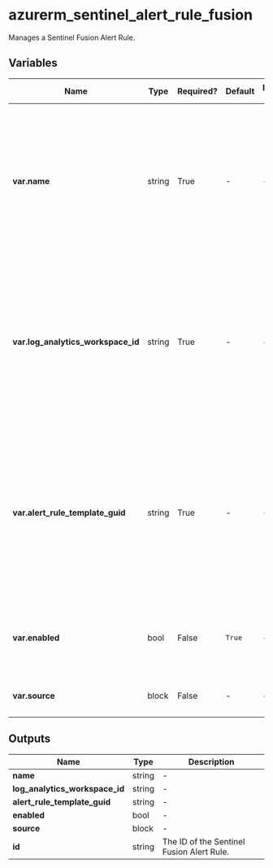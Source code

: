 # azurerm_sentinel_alert_rule_fusion

Manages a Sentinel Fusion Alert Rule.

## Variables

| Name | Type | Required? | Default  | possible values | Description |
| ---- | ---- | --------- | -------- | ----------- | ----------- |
| **var.name** | string | True | -  |  -  | The name which should be used for this Sentinel Fusion Alert Rule. Changing this forces a new Sentinel Fusion Alert Rule to be created. | 
| **var.log_analytics_workspace_id** | string | True | -  |  -  | The ID of the Log Analytics Workspace this Sentinel Fusion Alert Rule belongs to. Changing this forces a new Sentinel Fusion Alert Rule to be created. | 
| **var.alert_rule_template_guid** | string | True | -  |  -  | The GUID of the alert rule template which is used for this Sentinel Fusion Alert Rule. Changing this forces a new Sentinel Fusion Alert Rule to be created. | 
| **var.enabled** | bool | False | `True`  |  -  | Should this Sentinel Fusion Alert Rule be enabled? Defaults to `true`. | 
| **var.source** | block | False | -  |  -  | One or more `source` blocks. | 



## Outputs

| Name | Type | Description |
| ---- | ---- | --------- | 
| **name** | string  | - | 
| **log_analytics_workspace_id** | string  | - | 
| **alert_rule_template_guid** | string  | - | 
| **enabled** | bool  | - | 
| **source** | block  | - | 
| **id** | string  | The ID of the Sentinel Fusion Alert Rule. | 